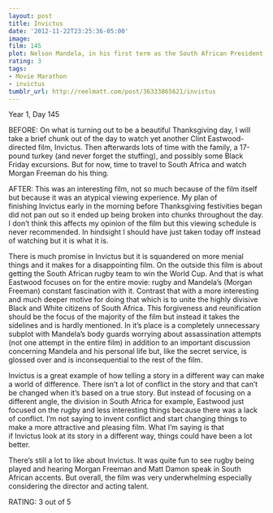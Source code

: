 ```yaml
---
layout: post
title: Invictus
date: '2012-11-22T23:25:36-05:00'
image: 
film: 145
plot: Nelson Mandela, in his first term as the South African President, initiates a unique venture to unite the apartheid-torn land – enlist the national rugby team on a mission to win the 1995 Rugby World Cup.
rating: 3
tags:
- Movie Marathon
- invictus
tumblr_url: http://reelmatt.com/post/36333865621/invictus
---
```


Year 1, Day 145

BEFORE: On what is turning out to be a beautiful Thanksgiving day, I will take a brief chunk out of the day to watch yet another Clint Eastwood-directed film, Invictus. Then afterwards lots of time with the family, a 17-pound turkey (and never forget the stuffing), and possibly some Black Friday excursions. But for now, time to travel to South Africa and watch Morgan Freeman do his thing.

AFTER: This was an interesting film, not so much because of the film itself but because it was an atypical viewing experience. My plan of finishing Invictus early in the morning before Thanksgiving festivities began did not pan out so it ended up being broken into chunks throughout the day. I don’t think this affects my opinion of the film but this viewing schedule is never recommended. In hindsight I should have just taken today off instead of watching but it is what it is.

There is much promise in Invictus but it is squandered on more menial things and it makes for a disappointing film. On the outside this film is about getting the South African rugby team to win the World Cup. And that is what Eastwood focuses on for the entire movie: rugby and Mandela’s (Morgan Freeman) constant fascination with it. Contrast that with a more interesting and much deeper motive for doing that which is to unite the highly divisive Black and White citizens of South Africa. This forgiveness and reunification should be the focus of the majority of the film but instead it takes the sidelines and is hardly mentioned. In it’s place is a completely unnecessary subplot with Mandela’s body guards worrying about assassination attempts (not one attempt in the entire film) in addition to an important discussion concerning Mandela and his personal life but, like the secret service, is glossed over and is inconsequential to the rest of the film.

Invictus is a great example of how telling a story in a different way can make a world of difference. There isn’t a lot of conflict in the story and that can’t be changed when it’s based on a true story. But instead of focusing on a different angle, the division in South Africa for example, Eastwood just focused on the rugby and less interesting things because there was a lack of conflict. I’m not saying to invent conflict and start changing things to make a more attractive and pleasing film. What I’m saying is that if Invictus look at its story in a different way, things could have been a lot better.

There’s still a lot to like about Invictus. It was quite fun to see rugby being played and hearing Morgan Freeman and Matt Damon speak in South African accents. But overall, the film was very underwhelming especially considering the director and acting talent.

RATING: 3 out of 5
